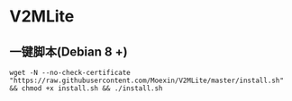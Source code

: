 # V2MLite
## 一键脚本(Debian 8 +)
```shell
wget -N --no-check-certificate "https://raw.githubusercontent.com/Moexin/V2MLite/master/install.sh" && chmod +x install.sh && ./install.sh
```